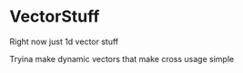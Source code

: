 # VectorStuff
Right now just 1d vector stuff

Tryina make dynamic vectors that make cross usage simple
